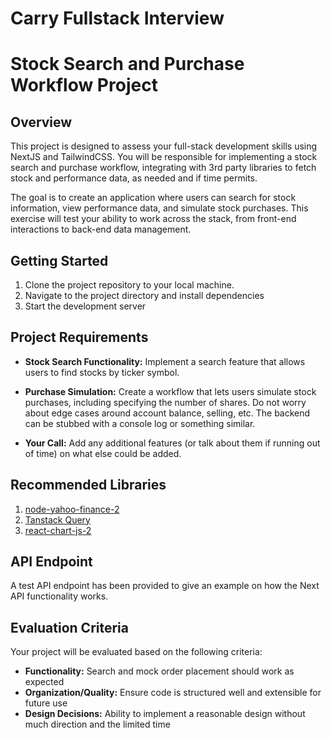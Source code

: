 # Carry Fullstack Interview

# Stock Search and Purchase Workflow Project

## Overview

This project is designed to assess your full-stack development skills using NextJS and TailwindCSS. You will be responsible for implementing a stock search and purchase workflow, integrating with 3rd party libraries to fetch stock and performance data, as needed and if time permits.

The goal is to create an application where users can search for stock information, view performance data, and simulate stock purchases. This exercise will test your ability to work across the stack, from front-end interactions to back-end data management.

## Getting Started

1. Clone the project repository to your local machine.
2. Navigate to the project directory and install dependencies
3. Start the development server

## Project Requirements

- **Stock Search Functionality:** Implement a search feature that allows users to find stocks by ticker symbol.

- **Purchase Simulation:** Create a workflow that lets users simulate stock purchases, including specifying the number of shares. Do not worry about edge cases around account balance, selling, etc. The backend can be stubbed with a console log or something similar.

- **Your Call:** Add any additional features (or talk about them if running out of time) on what else could be added.

## Recommended Libraries
1. [node-yahoo-finance-2](https://github.com/gadicc/node-yahoo-finance2)
2. [Tanstack Query](https://github.com/tanstack/query)
3. [react-chart-js-2](https://github.com/reactchartjs/react-chartjs-2)


## API Endpoint

A test API endpoint has been provided to give an example on how the Next API functionality works.


## Evaluation Criteria

Your project will be evaluated based on the following criteria:
- **Functionality:** Search and mock order placement should work as expected
- **Organization/Quality:** Ensure code is structured well and extensible for future use
- **Design Decisions:** Ability to implement a reasonable design without much direction and the limited time





